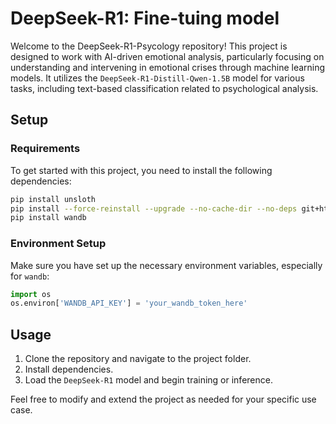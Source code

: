 # DeepSeek-R1: Fine-tuing model 

Welcome to the DeepSeek-R1-Psycology repository! This project is designed to work with AI-driven emotional analysis, particularly focusing on understanding and intervening in emotional crises through machine learning models. It utilizes the `DeepSeek-R1-Distill-Qwen-1.5B` model for various tasks, including text-based classification related to psychological analysis.

## Setup

### Requirements

To get started with this project, you need to install the following dependencies:

```bash
pip install unsloth
pip install --force-reinstall --upgrade --no-cache-dir --no-deps git+https://github.com/unslothai/unsloth.git
pip install wandb
```

### Environment Setup

Make sure you have set up the necessary environment variables, especially for `wandb`:

```python
import os
os.environ['WANDB_API_KEY'] = 'your_wandb_token_here'
```

## Usage

1. Clone the repository and navigate to the project folder.
2. Install dependencies.
3. Load the `DeepSeek-R1` model and begin training or inference.

Feel free to modify and extend the project as needed for your specific use case.

